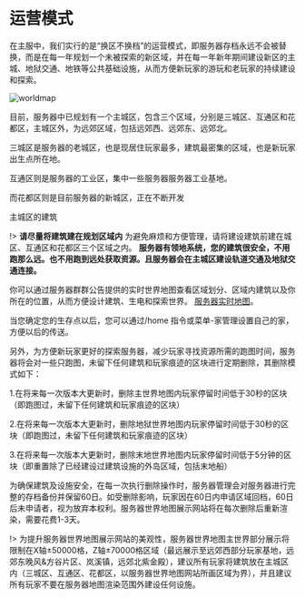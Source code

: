 # 运营模式

在主服中，我们实行的是“换区不换档”的运营模式，即服务器存档永远不会被替换，而是在每一年规划一个未被探索的新区域，并在每一年新年期间建设新区的主城、地狱交通、地铁等公共基础设施，从而方便新玩家的游玩和老玩家的持续建设和探索。

![worldmap](https://mgcimg-1251689388.cos.ap-shanghai.myqcloud.com/wiki/map.png) 

目前，服务器中已规划有一个主城区，包含三个区域，分别是三城区、互通区和花都区，主城区外，为远郊区域，包括远郊西、远郊东、远郊北。

三城区是服务器的老城区，也是现居住玩家最多，建筑最密集的区域，也是新玩家出生点所在地。

互通区则是服务器的工业区，集中一些服务器服务器工业基地。

而花都区则是目前服务器的新城区，正在不断开发

主城区的建筑

!> **请尽量将建筑建在规划区域内** 为避免麻烦和方便管理，请将建设建筑前建在城区、互通区和花都区三个区域之内。 **服务器有领地系统，您的建筑很安全，不用跑那么远。也不用跑到远处获取资源。且服务器会在主城区建设轨道交通及地狱交通连接。** 

你可以通过服务器群群公告提供的实时世界地图查看区域划分、区域内建筑以及你所在的位置，从而方便设计建筑、生电和探索世界。 [服务器实时地图](http://map.mangocraft.cn:2087/)。

当您确定您的生存点以后，您可以通过/home 指令或菜单-家管理设置自己的家，方便以后的传送。

另外，为方便新玩家更好的探索服务器，减少玩家寻找资源所需的跑图时间，服务器将会对一些只跑图，未留下任何建筑和玩家痕迹的区块进行定期删除，其删除模式如下：

1.在将来每一次版本大更新时，删除主世界地图内玩家停留时间低于30秒的区块（即跑图过，未留下任何建筑和玩家痕迹的区块）

2.在将来每一次版本大更新时，删除地狱世界地图内玩家停留时间低于30秒的区块（即跑图过，未留下任何建筑和玩家痕迹的区块）

3.在将来每一次版本大更新时，删除末地世界地图内玩家停留时间低于5分钟的区块（即重置除了已经建设过建筑设施的外岛区域，包括末地船）

为确保建筑及设施安全，在每一次执行删除操作时，服务器管理会对服务器进行完整的存档备份并保留60日。如受删除影响，玩家因在60日内申请区域回档，60日后未申请者，视为放弃本权利。服务器世界地图展示网站将在每次删除后重新渲染，需要花费1-3天。

!> 为提升服务器世界地图展示网站的美观性，服务器世界地图主世界部分展示将限制在X轴±50000格，Z轴±70000格区域（最远展示至远郊西部分玩家基地，远郊东晚风&方谷片区、岚溪镇，远郊北紫金殿），建议所有玩家将建筑放在主城区内（三城区、互通区、花都区，以服务器世界地图网站所画区域为界），并且建议所有玩家不要在服务器地图渲染范围外建设任何设施。
